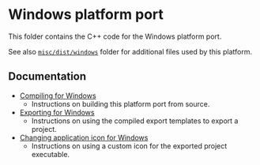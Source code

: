 # Windows platform port

This folder contains the C++ code for the Windows platform port.

See also [`misc/dist/windows`](/misc/dist/windows) folder for additional files
used by this platform.

## Documentation

- [Compiling for Windows](https://docs.godotengine.org/en/latest/contributing/development/compiling/compiling_for_windows.html)
  - Instructions on building this platform port from source.
- [Exporting for Windows](https://docs.godotengine.org/en/latest/tutorials/export/exporting_for_windows.html)
  - Instructions on using the compiled export templates to export a project.
- [Changing application icon for Windows](https://docs.godotengine.org/en/stable/tutorials/export/changing_application_icon_for_windows.html)
  - Instructions on using a custom icon for the exported project executable.
